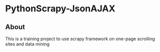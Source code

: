 # PythonScrapy-JsonAJAX

## About
This is a training project to use scrapy framework on one-page scrolling sites and data mining
